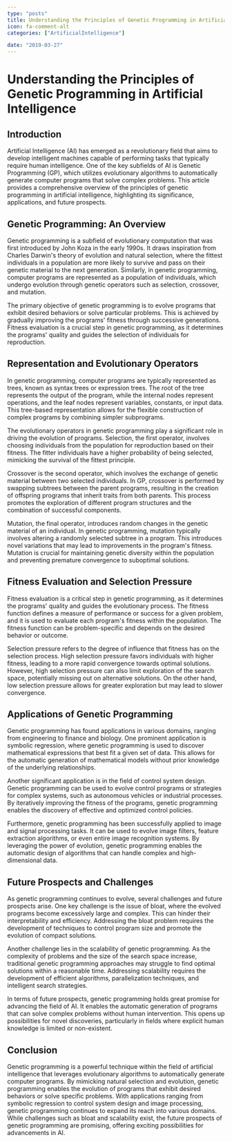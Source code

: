 ```yaml
---
type: "posts"
title: Understanding the Principles of Genetic Programming in Artificial Intelligence
icon: fa-comment-alt
categories: ["ArtificialIntelligence"]

date: "2019-03-27"
---
```




# Understanding the Principles of Genetic Programming in Artificial Intelligence

## Introduction

Artificial Intelligence (AI) has emerged as a revolutionary field that aims to develop intelligent machines capable of performing tasks that typically require human intelligence. One of the key subfields of AI is Genetic Programming (GP), which utilizes evolutionary algorithms to automatically generate computer programs that solve complex problems. This article provides a comprehensive overview of the principles of genetic programming in artificial intelligence, highlighting its significance, applications, and future prospects.

## Genetic Programming: An Overview

Genetic programming is a subfield of evolutionary computation that was first introduced by John Koza in the early 1990s. It draws inspiration from Charles Darwin's theory of evolution and natural selection, where the fittest individuals in a population are more likely to survive and pass on their genetic material to the next generation. Similarly, in genetic programming, computer programs are represented as a population of individuals, which undergo evolution through genetic operators such as selection, crossover, and mutation.

The primary objective of genetic programming is to evolve programs that exhibit desired behaviors or solve particular problems. This is achieved by gradually improving the programs' fitness through successive generations. Fitness evaluation is a crucial step in genetic programming, as it determines the programs' quality and guides the selection of individuals for reproduction.

## Representation and Evolutionary Operators

In genetic programming, computer programs are typically represented as trees, known as syntax trees or expression trees. The root of the tree represents the output of the program, while the internal nodes represent operations, and the leaf nodes represent variables, constants, or input data. This tree-based representation allows for the flexible construction of complex programs by combining simpler subprograms.

The evolutionary operators in genetic programming play a significant role in driving the evolution of programs. Selection, the first operator, involves choosing individuals from the population for reproduction based on their fitness. The fitter individuals have a higher probability of being selected, mimicking the survival of the fittest principle.

Crossover is the second operator, which involves the exchange of genetic material between two selected individuals. In GP, crossover is performed by swapping subtrees between the parent programs, resulting in the creation of offspring programs that inherit traits from both parents. This process promotes the exploration of different program structures and the combination of successful components.

Mutation, the final operator, introduces random changes in the genetic material of an individual. In genetic programming, mutation typically involves altering a randomly selected subtree in a program. This introduces novel variations that may lead to improvements in the program's fitness. Mutation is crucial for maintaining genetic diversity within the population and preventing premature convergence to suboptimal solutions.

## Fitness Evaluation and Selection Pressure

Fitness evaluation is a critical step in genetic programming, as it determines the programs' quality and guides the evolutionary process. The fitness function defines a measure of performance or success for a given problem, and it is used to evaluate each program's fitness within the population. The fitness function can be problem-specific and depends on the desired behavior or outcome.

Selection pressure refers to the degree of influence that fitness has on the selection process. High selection pressure favors individuals with higher fitness, leading to a more rapid convergence towards optimal solutions. However, high selection pressure can also limit exploration of the search space, potentially missing out on alternative solutions. On the other hand, low selection pressure allows for greater exploration but may lead to slower convergence.

## Applications of Genetic Programming

Genetic programming has found applications in various domains, ranging from engineering to finance and biology. One prominent application is symbolic regression, where genetic programming is used to discover mathematical expressions that best fit a given set of data. This allows for the automatic generation of mathematical models without prior knowledge of the underlying relationships.

Another significant application is in the field of control system design. Genetic programming can be used to evolve control programs or strategies for complex systems, such as autonomous vehicles or industrial processes. By iteratively improving the fitness of the programs, genetic programming enables the discovery of effective and optimized control policies.

Furthermore, genetic programming has been successfully applied to image and signal processing tasks. It can be used to evolve image filters, feature extraction algorithms, or even entire image recognition systems. By leveraging the power of evolution, genetic programming enables the automatic design of algorithms that can handle complex and high-dimensional data.

## Future Prospects and Challenges

As genetic programming continues to evolve, several challenges and future prospects arise. One key challenge is the issue of bloat, where the evolved programs become excessively large and complex. This can hinder their interpretability and efficiency. Addressing the bloat problem requires the development of techniques to control program size and promote the evolution of compact solutions.

Another challenge lies in the scalability of genetic programming. As the complexity of problems and the size of the search space increase, traditional genetic programming approaches may struggle to find optimal solutions within a reasonable time. Addressing scalability requires the development of efficient algorithms, parallelization techniques, and intelligent search strategies.

In terms of future prospects, genetic programming holds great promise for advancing the field of AI. It enables the automatic generation of programs that can solve complex problems without human intervention. This opens up possibilities for novel discoveries, particularly in fields where explicit human knowledge is limited or non-existent.

## Conclusion

Genetic programming is a powerful technique within the field of artificial intelligence that leverages evolutionary algorithms to automatically generate computer programs. By mimicking natural selection and evolution, genetic programming enables the evolution of programs that exhibit desired behaviors or solve specific problems. With applications ranging from symbolic regression to control system design and image processing, genetic programming continues to expand its reach into various domains. While challenges such as bloat and scalability exist, the future prospects of genetic programming are promising, offering exciting possibilities for advancements in AI.